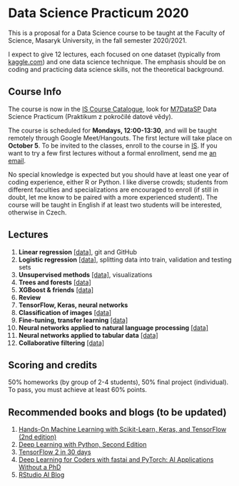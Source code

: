# Data Science Practicum 2020

This is a proposal for a Data Science course to be taught at the Faculty of Science, Masaryk University, in the fall semester 2020/2021.  

I expect to give 12 lectures, each focused on one dataset (typically from [kaggle.com](http://kaggle.com)) and one data science technique. The emphasis should be on coding and practicing data science skills, not the theoretical background.

## Course Info

The course is now in the [IS Course Catalogue](https://is.muni.cz/), look for [M7DataSP](https://is.muni.cz/auth/course/sci/podzim2020/M7DATASP) Data Science Practicum (Praktikum z pokročilé datové vědy). 

The course is scheduled for **Mondays, 12:00-13:30**, and will be taught remotely through Google Meet/Hangouts. The first lecture will take place on **October 5**. To be invited to the classes, enroll to the course in [IS](https://is.muni.cz/). If you want to try a few first lectures without a formal enrollment, send me [an email](https://www.muni.cz/lide/244334-petr-simecek).

No special knowledge is expected but you should have at least one year of coding experience, either R or Python. I like diverse crowds; students from different faculties and specializations are encouraged to enroll (if still in doubt, let me know to be paired with a more experienced student). The course will be taught in English if at least two students will be interested, otherwise in Czech.

## Lectures 

  1. **Linear regression** [[data]](https://www.kaggle.com/c/house-prices-advanced-regression-techniques), git and GitHub
  1. **Logistic regression** [[data]](https://www.kaggle.com/c/titanic), splitting data into train, validation and testing sets
  1. **Unsupervised methods** [[data]](https://www.kaggle.com/zynicide/wine-reviews), visualizations
  1. **Trees and forests** [[data]](https://www.kaggle.com/mlg-ulb/creditcardfraud)
  1. **XGBoost & friends** [[data]](https://www.kaggle.com/mlg-ulb/creditcardfraud)
  1. **Review**
  1. **TensorFlow, Keras, neural networks** 
  1. **Classification of images** [[data]](https://www.kaggle.com/zalando-research/fashionmnist)
  1. **Fine-tuning, transfer learning** [[data]](https://www.kaggle.com/zippyz/cats-and-dogs-breeds-classification-oxford-dataset)
  1. **Neural networks applied to natural language processing** [[data]](https://www.kaggle.com/c/sentiment-analysis-on-movie-reviews)
  1. **Neural networks applied to tabular data** [[data]](https://www.kaggle.com/c/rossmann-store-sales)
  1. **Collaborative filtering** [[data]](https://www.kaggle.com/lakshmi25npathi/imdb-dataset-of-50k-movie-reviews)

## Scoring and credits

50% homeworks (by group of 2-4 students), 50% final project (individual). To pass, you must achieve at least 60% points.

## Recommended books and blogs (to be updated)

  1. [Hands-On Machine Learning with Scikit-Learn, Keras, and TensorFlow (2nd edition)](https://www.amazon.com/Hands-Machine-Learning-Scikit-Learn-TensorFlow/dp/1492032646)  
  1. [Deep Learning with Python, Second Edition](https://www.manning.com/books/deep-learning-with-python-second-edition)
  1. [TensorFlow 2 in 30 days](https://github.com/lyhue1991/eat_tensorflow2_in_30_days)
  1. [Deep Learning for Coders with fastai and PyTorch: AI Applications Without a PhD](https://github.com/fastai/fastbook)
  1. [RStudio AI Blog](https://blogs.rstudio.com/ai/)
